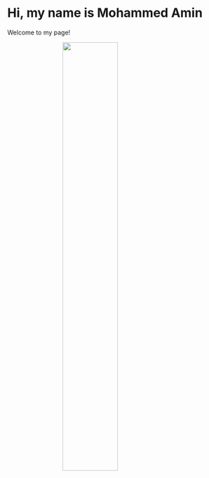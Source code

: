 <link rel="stylesheet" href="index.css">

<h1 class = "title" > Hi, my name is Mohammed Amin</h1>
<p> Welcome to my page!</p>
<img src="https://images-wixmp-ed30a86b8c4ca887773594c2.wixmp.com/f/4046ceee-d776-4721-934c-1e7fafedb0f6/dequpxt-1bebfb58-ca59-4696-8a69-42d40657bede.gif?token=eyJ0eXAiOiJKV1QiLCJhbGciOiJIUzI1NiJ9.eyJzdWIiOiJ1cm46YXBwOjdlMGQxODg5ODIyNjQzNzNhNWYwZDQxNWVhMGQyNmUwIiwiaXNzIjoidXJuOmFwcDo3ZTBkMTg4OTgyMjY0MzczYTVmMGQ0MTVlYTBkMjZlMCIsIm9iaiI6W1t7InBhdGgiOiJcL2ZcLzQwNDZjZWVlLWQ3NzYtNDcyMS05MzRjLTFlN2ZhZmVkYjBmNlwvZGVxdXB4dC0xYmViZmI1OC1jYTU5LTQ2OTYtOGE2OS00MmQ0MDY1N2JlZGUuZ2lmIn1dXSwiYXVkIjpbInVybjpzZXJ2aWNlOmZpbGUuZG93bmxvYWQiXX0.fRKSxc_NU0WKXy0mRADFeHOTpwV8p-kLcj034q1pJd0" style="width:50%; margin:auto; display:block">


